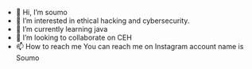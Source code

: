 - 👋 Hi, I’m soumo
- 👀 I’m interested in ethical hacking and cybersecurity.
- 🌱 I’m currently learning java
- 💞️ I’m looking to collaborate on CEH
- 📫 How to reach me You can reach me on Instagram account name is Soumo

<!---
anonymoussoumo/anonymoussoumo is a ✨ special ✨ repository because its `README.md` (this file) appears on your GitHub profile.
You can click the Preview link to take a look at your changes.
--->
